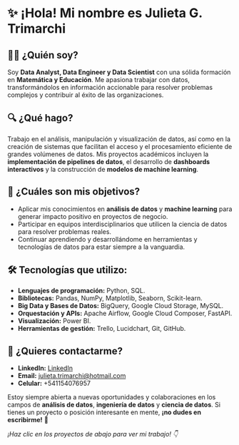 # ✨ ¡Hola! Mi nombre es Julieta G. Trimarchi

## 👩‍💻 ¿Quién soy?

Soy **Data Analyst, Data Engineer y Data Scientist** con una sólida formación en **Matemática y Educación**. Me apasiona trabajar con datos, transformándolos en información accionable para resolver problemas complejos y contribuir al éxito de las organizaciones.

## 🔍 ¿Qué hago?

Trabajo en el análisis, manipulación y visualización de datos, así como en la creación de sistemas que facilitan el acceso y el procesamiento eficiente de grandes volúmenes de datos. Mis proyectos académicos incluyen la **implementación de pipelines de datos**, el desarrollo de **dashboards interactivos** y la construcción de **modelos de machine learning**.

## 🎯 ¿Cuáles son mis objetivos?

- Aplicar mis conocimientos en **análisis de datos** y **machine learning** para generar impacto positivo en proyectos de negocio.
- Participar en equipos interdisciplinarios que utilicen la ciencia de datos para resolver problemas reales.
- Continuar aprendiendo y desarrollándome en herramientas y tecnologías de datos para estar siempre a la vanguardia.

## 🛠️ Tecnologías que utilizo:

- **Lenguajes de programación:** Python, SQL.
- **Bibliotecas:** Pandas, NumPy, Matplotlib, Seaborn, Scikit-learn.
- **Big Data y Bases de Datos:** BigQuery, Google Cloud Storage, MySQL.
- **Orquestación y APIs:** Apache Airflow, Google Cloud Composer, FastAPI.
- **Visualización:** Power BI.
- **Herramientas de gestión:** Trello, Lucidchart, Git, GitHub.

## 💬 ¿Quieres contactarme?

- **LinkedIn:** [LinkedIn](https://www.linkedin.com/in/julieta-trimarchi/)
- **Email:** julieta.trimarchi@hotmail.com
- **Celular:** +541154076957 

Estoy siempre abierta a nuevas oportunidades y colaboraciones en los campos de **análisis de datos**, **ingeniería de datos** y **ciencia de datos**. Si tienes un proyecto o posición interesante en mente, **¡no dudes en escribirme!** 🚀



*¡Haz clic en los proyectos de abajo para ver mi trabajo! 👇*

